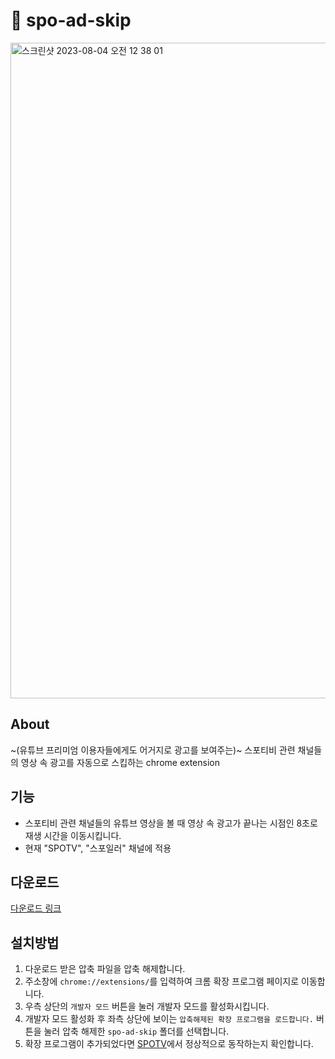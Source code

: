 # 🚀 spo-ad-skip
<img width="1049" alt="스크린샷 2023-08-04 오전 12 38 01" src="https://github.com/2wndrhs/spo-ad-skip/assets/76615094/f48cb5a9-c71d-43df-89df-bd4e695b4d0a">

## About
~(유튜브 프리미엄 이용자들에게도 어거지로 광고를 보여주는)~ 스포티비 관련 채널들의 영상 속 광고를 자동으로 스킵하는 chrome extension

## 기능
- 스포티비 관련 채널들의 유튜브 영상을 볼 때 영상 속 광고가 끝나는 시점인 8초로 재생 시간을 이동시킵니다.
- 현재 "SPOTV", "스포일러" 채널에 적용
  
## 다운로드
[다운로드 링크](https://github.com/2wndrhs/spo-ad-skip/releases/download/v1.0.0/spo-ad-skip.zip)

## 설치방법
1. 다운로드 받은 압축 파일을 압축 해제합니다.
2. 주소창에 `chrome://extensions/`를 입력하여 크롬 확장 프로그램 페이지로 이동합니다.
3. 우측 상단의 `개발자 모드` 버튼을 눌러 개발자 모드를 활성화시킵니다.
4. 개발자 모드 활성화 후 좌측 상단에 보이는 `압축해제된 확장 프로그램을 로드합니다.` 버튼을 눌러 압축 해제한 `spo-ad-skip` 폴더를 선택합니다.
5. 확장 프로그램이 추가되었다면 [SPOTV](https://www.youtube.com/@SPOTV)에서 정상적으로 동작하는지 확인합니다.
